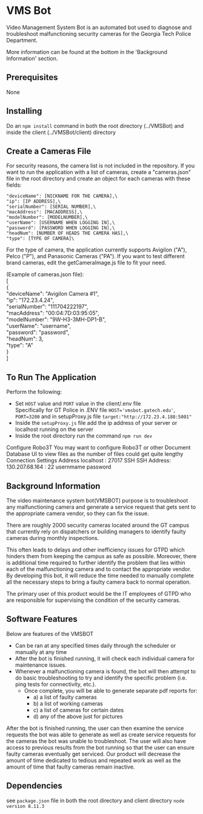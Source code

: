 # VMS Bot

Video Management System Bot is an automated bot used to diagnose and troubleshoot malfunctioning security cameras 
for the Georgia Tech Police Department.  

More information can be found at the bottom in the 'Background Information' section.

## Prerequisites
None


## Installing  
Do an `npm install` command in both the root directory (../VMSBot) and inside the client (../VMSBot/client) directory

## Create a Cameras File
For security reasons, the camera list is not included in the repository.
If you want to run the application with a list of cameras, create a "cameras.json" file in the root directory and create an object for each cameras with these fields:

    "deviceName": [NICKNAME FOR THE CAMERA],\
    "ip": [IP ADDRESS],\
    "serialNumber": [SERIAL NUMBER],\
    "macAddress": [MACADDRESS],\
    "modelNumber": [MODELNUMBER],\
    "userName": [USERNAME WHEN LOGGING IN],\
    "password": [PASSWORD WHEN LOGGING IN],\
    "headNum": [NUMBER OF HEADS THE CAMERA HAS],\
    "type": [TYPE OF CAMERA]\
  
For the type of camera, the application currently supports Avigilon ("A"), Pelco ("P"), and Panasonic Cameras ("PA"). If you want to test different brand cameras, edit the getCameraImage.js file to fit your need.


(Example of cameras.json file):\
[\
    {\
        "deviceName": "Avigilon Camera #1",\
        "ip": "172.23.4.24",\
        "serialNumber": "111704222197",\
        "macAddress": "00:04:7D:03:95:05",\
        "modelNumber": "9W-H3-3MH-DP1-B",\
        "userName": "username",\
        "password": "password",\
        "headNum": 3,\
        "type": "A"\
    }\
]

## To Run The Application
Perform the following:
* Set `HOST` value and `PORT` value in the client/.env file  
  Specifically for GT Police in .ENV file `HOST='vmsbot.gatech.edu'`, `PORT=3200` and in setupProxy.js file `target:"http://172.23.4.188:5001"`
* Inside the `setupProxy.js` file add the ip address of your server or localhost running on the server
* Inside the root directory run the command `npm run dev`

Configure Robo3T
You may want to configure Robo3T or other Document Database UI to view files as the number of files could get quite lengthy
Connection Settings
  Address localhost : 27017
SSH
  SSH Address: 130.207.68.164 : 22
  usernmame
  password

## Background Information
The video maintenance system bot(VMSBOT) purpose is to troubleshoot any malfunctioning camera and generate a service request that gets sent to the appropriate camera vendor, so they can fix the issue. 

There are roughly 2000 security cameras located around the GT campus that currently rely on dispatchers or building managers to identify faulty cameras during monthly inspections.  

This often leads to delays and other inefficiency issues for GTPD which hinders them from keeping the campus as safe as possible. Moreover, there is additional time required to further identify the problem that lies within each of the malfunctioning camera and to contact the appropriate vendor. By developing this bot, it will reduce the time needed to manually complete all the necessary steps to bring a faulty camera back to normal operation.  

The primary user of this product would be the IT employees of GTPD who are responsible for supervising the condition of the security cameras. 

## Software Features
Below are features of the VMSBOT
* Can be ran at any specified times daily through the scheduler or manually at any time 
* After the bot is finished running, it will check each individual camera for maintenance issues. 
* Whenever a malfunctioning camera is found, the bot will then attempt to do basic troubleshooting to try and identify the specific problem (i.e. ping tests for connectivity, etc.). 
    * Once complete, you will be able to generate separate pdf reports for: 
        * a) a list of faulty cameras 
        * b) a list of working cameras
        * c) a list of cameras for certain dates 
        * d) any of the above just for pictures

After the bot is finished running, the user can then examine the service requests the bot was able to generate as well as create service requests for the cameras the bot was unable to troubleshoot. The user will also have access to previous results from the bot running so that the user can ensure faulty cameras eventually get serviced. Our product will decrease the amount of time dedicated to tedious and repeated work as well as the amount of time that faulty cameras remain inactive.


## Dependencies  
see `package.json` file in both the root directory and client directory
`node version 8.11.3`
